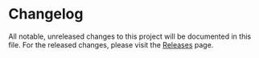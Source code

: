 # Changelog

All notable, unreleased changes to this project will be documented in this file. For the released changes, please visit the [Releases](https://github.com/srubtsov/Open-CRM/releases) page.
